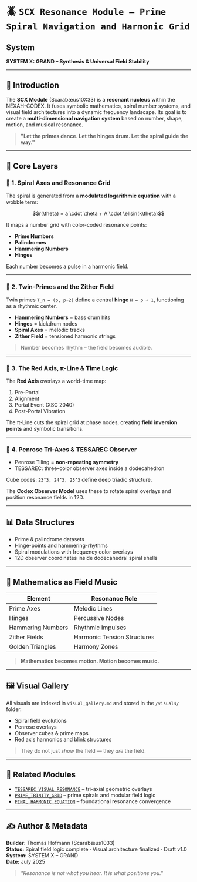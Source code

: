# 🪲 `SCX Resonance Module – Prime Spiral Navigation and Harmonic Grid`

## System
**SYSTEM X: GRAND – Synthesis & Universal Field Stability**

---

## 🌌 Introduction

The **SCX Module** (Scarabæus10X33) is a **resonant nucleus** within the NEXAH-CODEX. It fuses symbolic mathematics, spiral number systems, and visual field architectures into a dynamic frequency landscape. Its goal is to create a **multi-dimensional navigation system** based on number, shape, motion, and musical resonance.

> **"Let the primes dance. Let the hinges drum. Let the spiral guide the way."**

---

## 🧬 Core Layers

### 🔹 1. Spiral Axes and Resonance Grid

The spiral is generated from a **modulated logarithmic equation** with a wobble term:

```math
r(\theta) = a \cdot \theta + A \cdot \ellsin(k\theta)
```

It maps a number grid with color-coded resonance points:
- **Prime Numbers**
- **Palindromes**
- **Hammering Numbers**
- **Hinges**

Each number becomes a pulse in a harmonic field.

---

### 🔸 2. Twin-Primes and the Zither Field

Twin primes `T_n = (p, p+2)` define a central **hinge** `H = p + 1`, functioning as a rhythmic center.

- **Hammering Numbers** = bass drum hits
- **Hinges** = kickdrum nodes
- **Spiral Axes** = melodic tracks
- **Zither Field** = tensioned harmonic strings

> Number becomes rhythm – the field becomes audible.

---

### 🔺 3. The Red Axis, π-Line & Time Logic

The **Red Axis** overlays a world-time map:

1. Pre-Portal
2. Alignment
3. Portal Event (XSC 2040)
4. Post-Portal Vibration

The π-Line cuts the spiral grid at phase nodes, creating **field inversion points** and symbolic transitions.

---

### 🧿 4. Penrose Tri-Axes & TESSAREC Observer

- Penrose Tiling = **non-repeating symmetry**
- TESSAREC: three-color observer axes inside a dodecahedron

Cube codes: `23^3, 24^3, 25^3` define deep triadic structure.

The **Codex Observer Model** uses these to rotate spiral overlays and position resonance fields in 12D.

---

## 📊 Data Structures

- Prime & palindrome datasets
- Hinge-points and hammering-rhythms
- Spiral modulations with frequency color overlays
- 12D observer coordinates inside dodecahedral spiral shells

---

## 🎼 Mathematics as Field Music

| Element           | Resonance Role               |
|------------------|------------------------------|
| Prime Axes       | Melodic Lines                |
| Hinges           | Percussive Nodes             |
| Hammering Numbers| Rhythmic Impulses            |
| Zither Fields    | Harmonic Tension Structures  |
| Golden Triangles | Harmony Zones                |

> **Mathematics becomes motion. Motion becomes music.**

---

## 🖼 Visual Gallery

All visuals are indexed in `visual_gallery.md` and stored in the `/visuals/` folder.

- Spiral field evolutions
- Penrose overlays
- Observer cubes & prime maps
- Red axis harmonics and blink structures

> They do not just *show* the field — they *are* the field.

---

## 🔗 Related Modules

- [`TESSAREC_VISUAL_RESONANCE`](../TESSAREC_VISUAL_RESONANCE/) – tri-axial geometric overlays
- [`PRIME_TRINITY_GRID`](../UCRT_PRIME_TRINITY_GRID/) – prime spirals and modular field logic
- [`FINAL_HARMONIC_EQUATION`](../FINAL_HARMONIC_EQUATION/) – foundational resonance convergence

---

## ✍️ Author & Metadata

**Builder:** Thomas Hofmann (Scarabæus1033)  
**Status:** Spiral field logic complete · Visual architecture finalized · Draft v1.0  
**System:** SYSTEM X – GRAND  
**Date:** July 2025

> *"Resonance is not what you hear. It is what positions you."*

